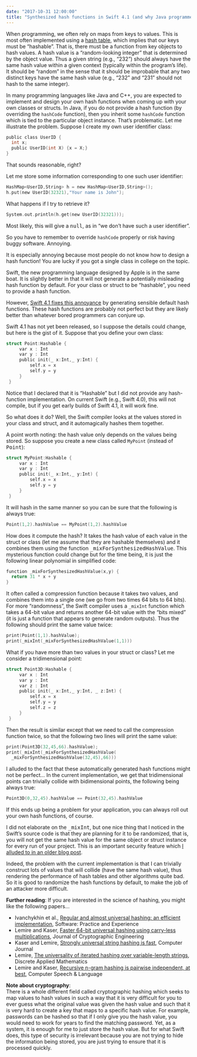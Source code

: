 ```yaml
---
date: "2017-10-31 12:00:00"
title: "Synthesized hash functions in Swift 4.1 (and why Java programmers should be envious)"
---
```




When programming, we often rely on maps from keys to values. This is most often implemented using a [hash table](https://en.wikipedia.org/wiki/Hash_table), which implies that our keys must be &ldquo;hashable&rdquo;. That is, there must be a function from key objects to hash values. A hash value is a &ldquo;random-looking integer&rdquo; that is determined by the object value. Thus a given string (e.g., &ldquo;232&rdquo;) should always have the same hash value within a given context (typically within the program&rsquo;s life). It should be &ldquo;random&rdquo; in the sense that it should be improbable that any two distinct keys have the same hash value (e.g., &ldquo;232&rdquo; and &ldquo;231&rdquo; should not hash to the same integer).

In many programming languages like Java and C++, you are expected to implement and design your own hash functions when coming up with your own classes or structs. In Java, if you do not provide a hash function (by overriding the `hashCode` function), then you inherit some `hashCode` function which is tied to the particular object instance. That&rsquo;s problematic. Let me illustrate the problem. Suppose I create my own user identifier class:
```C
public class UserID {
  int x;
  public UserID(int X) {x = X;}
}
```


That sounds reasonable, right?

Let me store some information corresponding to one such user identifier:
```C
HashMap<UserID,String> h = new HashMap<UserID,String>();
h.put(new UserID(32321),"Your name is John");
```


What happens if I try to retrieve it?
```C
System.out.println(h.get(new UserID(32321)));
```


Most likely, this will give a <tt>null</tt>, as in &ldquo;we don&rsquo;t have such a user identifier&rdquo;.

So you have to remember to override `hashCode` properly or risk having buggy software. Annoying.

It is especially annoying because most people do not know how to design a hash function! You are lucky if you got a single class in college on the topic.

Swift, the new programming language designed by Apple is in the same boat. It is slightly better in that it will not generate a potentially misleading hash function by default. For your class or struct to be &ldquo;hashable&rdquo;, you need to provide a hash function.

However, [Swift 4.1 fixes this annoyance](https://github.com/apple/swift-evolution/blob/master/proposals/0185-synthesize-equatable-hashable.md) by generating sensible default hash functions. These hash functions are probably not perfect but they are likely better than whatever bored programmers can conjure up.

Swift 4.1 has not yet been released, so I suppose the details could change, but here is the gist of it. Suppose that you define your own class:
```C
struct Point:Hashable {
     var x : Int
     var y : Int
     public init(_ x:Int,_ y:Int) {
         self.x = x
         self.y = y
     }
 }
```


Notice that I declared that it is &ldquo;Hashable&rdquo; but I did not provide any hash-function implementation. On current Swift (e.g., Swift 4.0), this will not compile, but if you get early builds of Swift 4.1, it will work fine.

So what does it do? Well, the Swift compiler looks at the values stored in your class and struct, and it automagically hashes them together.

A point worth noting: the hash value only depends on the values being stored. So suppose you create a new class called `MyPoint` (instead of <tt>Point</tt>):
```C
struct MyPoint:Hashable {
     var x : Int
     var y : Int
     public init(_ x:Int,_ y:Int) {
         self.x = x
         self.y = y
     }
 }
```


It will hash in the same manner so you can be sure that the following is always true:
```C
Point(1,2).hashValue == MyPoint(1,2).hashValue
```


How does it compute the hash? It takes the hash value of each value in the struct or class (let me assume that they are hashable themselves) and it combines them using the function <tt>_mixForSynthesizedHashValue</tt>. This mysterious function could change but for the time being, it is just the following linear polynomial in simplified code:
```C
function _mixForSynthesizedHashValue(x,y) {
  return 31 * x + y
}
```


It often called a compression function because it takes two values, and combines them into a single one (we go from two times 64 bits to 64 bits). For more &ldquo;randomness&rdquo;, the Swift compiler uses a `_mixInt` function which takes a 64-bit value and returns another 64-bit value with the &ldquo;bits mixed&rdquo; (it is just a function that appears to generate random outputs). Thus the following should print the same value twice:
```C
print(Point(1,1).hashValue);
print(_mixInt(_mixForSynthesizedHashValue(1,1)))
```


What if you have more than two values in your struct or class? Let me consider a tridimensional point:
```C
struct Point3D:Hashable {
     var x : Int
     var y : Int
     var z : Int
     public init(_ x:Int,_ y:Int, _ z:Int) {
         self.x = x
         self.y = y
         self.z = z
     }
 }
```


Then the result is similar except that we need to call the compression function twice, so that the following two lines will print the same value:
```C
print(Point3D(32,45,66).hashValue);
print(_mixInt(_mixForSynthesizedHashValue(
  _mixForSynthesizedHashValue(32,45),66)))
```


I alluded to the fact that these automatically generated hash functions might not be perfect&hellip; In the current implementation, we get that tridimensional points can trivially collide with bidimensional points, the following being always true:
```C
Point3D(0,32,45).hashValue == Point(32,45).hashValue
```


If this ends up being a problem for your application, you can always roll out your own hash functions, of course.

I did not elaborate on the <tt>_mixInt</tt>, but one nice thing that I noticed in the Swift&rsquo;s source code is that they are planning for it to be randomized, that is, you will not get the same hash value for the same object or struct instance for every run of your project. This is an important security feature which [I alluded to in an older blog post](/lemire/blog/2012/01/17/use-random-hashing-if-you-care-about-security/).

Indeed, the problem with the current implementation is that I can trivially construct lots of values that will collide (have the same hash value), thus rendering the performance of hash tables and other algorithms quite bad. So it is good to randomize the hash functions by default, to make the job of an attacker more difficult.

__Further reading__: If you are interested in the science of hashing, you might like the following papers&hellip;

- Ivanchykhin et al., [Regular and almost universal hashing: an efficient implementation](https://arxiv.org/abs/1609.09840), Software: Practice and Experience
- Lemire and Kaser, [Faster 64-bit universal hashing using carry-less multiplications](https://arxiv.org/abs/1503.03465), Journal of Cryptographic Engineering
- Kaser and Lemire, [Strongly universal string hashing is fast](https://arxiv.org/abs/1202.4961), Computer Journal
- Lemire, [The universality of iterated hashing over variable-length strings](https://arxiv.org/abs/1008.1715), Discrete Applied Mathematics
- Lemire and Kaser, [Recursive n-gram hashing is pairwise independent, at best](https://arxiv.org/abs/0705.4676), Computer Speech &amp; Language


__Note about cryptography__:<br/>
There is a whole different field called cryptographic hashing which seeks to map values to hash values in such a way that it is very difficult for you to ever guess what the original value was given the hash value and such that it is very hard to create a key that maps to a specific hash value. For example, passwords can be hashed so that if I only give you the hash value, you would need to work for years to find the matching password. Yet, as a system, it is enough for me to just store the hash value. But for what Swift does, this type of security is irrelevant because you are not trying to hide the information being stored, you are just trying to ensure that it is processed quickly.

